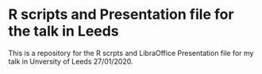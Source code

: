 # R scripts and Presentation file for the talk in Leeds

This is a repository for the R scrpts and LibraOffice Presentation file for my 
talk in Unversity of Leeds 27/01/2020.

